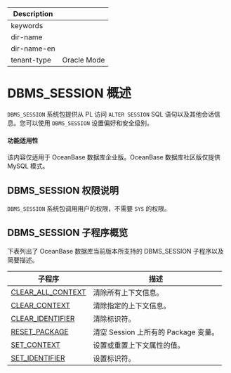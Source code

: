 | Description   |                 |
|---------------|-----------------|
| keywords      |                 |
| dir-name      |                 |
| dir-name-en   |                 |
| tenant-type   | Oracle Mode     |

# DBMS_SESSION 概述 

`DBMS_SESSION` 系统包提供从 PL 访问 `ALTER SESSION` SQL 语句以及其他会话信息。您可以使用 `DBMS_SESSION` 设置偏好和安全级别。

  <main id="notice" >
    <h4>功能适用性</h4>
    <p>该内容仅适用于 OceanBase 数据库企业版。OceanBase 数据库社区版仅提供 MySQL 模式。</p>
  </main>

## DBMS_SESSION 权限说明 

`DBMS_SESSION` 系统包调用用户的权限，不需要 `SYS` 的权限。

## DBMS_SESSION 子程序概览 

下表列出了 OceanBase 数据库当前版本所支持的 DBMS_SESSION 子程序以及简要描述。


|        子程序            |      描述       |
|--------------------------|---------------|
| [CLEAR_ALL_CONTEXT](../14500.dbms-session-oracle/200.clear-all-context-oracle.md) | 清除所有上下文信息。    |
| [CLEAR_CONTEXT](../14500.dbms-session-oracle/300.clear-context-oracle.md)     | 清除指定的上下文信息。   |
| [CLEAR_IDENTIFIER](../14500.dbms-session-oracle/400.clear-identifier-oracle.md)  | 清除标识符。        |
| [RESET_PACKAGE](../14500.dbms-session-oracle/1300.reset-package-of-oracle-mode.md) | 清空 Session 上所有的 Package 变量。 |
| [SET_CONTEXT](../14500.dbms-session-oracle/1400.set-context-oracle.md)       | 设置或重置上下文属性的值。 |
| [SET_IDENTIFIER](../14500.dbms-session-oracle/1600.set-identifier-oracle.md)    | 设置标识符。        |
